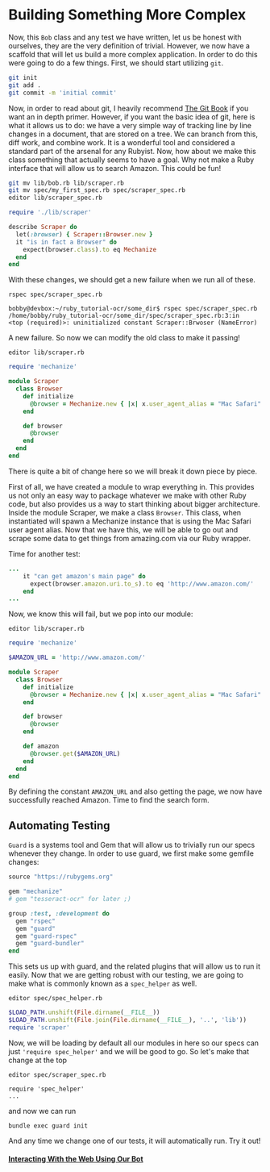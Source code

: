 # Building Something More Complex

Now, this `Bob` class and any test we have written, let us be honest with ourselves, they are the
very definition of trivial. However, we now have a scaffold that will let us build a more complex
application. In order to do this were going to do a few things. First, we should start utilizing
`git`. 

~~~BASH
git init
git add .
git commit -m 'initial commit'
~~~

Now, in order to read about git, I heavily recommend [The Git Book](http://www.gitbook.com) if you want an in
depth primer. However, if you want the basic idea of git, here is what it allows us to do:
we have a very simple way of tracking line by line changes in a document, that are stored on a
tree. We can branch from this, diff work, and combine work. It is a wonderful tool and considered
a standard part of the arsenal for any Rubyist. Now, how about we make this class something
that actually seems to have a goal. Why not make a Ruby interface that will allow us to search
Amazon. This could be fun!

~~~BASH
git mv lib/bob.rb lib/scraper.rb
git mv spec/my_first_spec.rb spec/scraper_spec.rb
editor lib/scraper_spec.rb
~~~

~~~RUBY
require './lib/scraper'

describe Scraper do
  let(:browser) { Scraper::Browser.new }
  it "is in fact a Browser" do
    expect(browser.class).to eq Mechanize
  end
end
~~~

With these changes, we should get a new failure when we run all of these.

`rspec spec/scraper_spec.rb`

~~~
bobby@devbox:~/ruby_tutorial-ocr/some_dir$ rspec spec/scraper_spec.rb 
/home/bobby/ruby_tutorial-ocr/some_dir/spec/scraper_spec.rb:3:in 
<top (required)>: uninitialized constant Scraper::Brwoser (NameError)

~~~

A new failure. So now we can modify the old class to make it passing!

`editor lib/scraper.rb`

~~~RUBY
require 'mechanize'

module Scraper 
  class Browser 
    def initialize
      @browser = Mechanize.new { |x| x.user_agent_alias = "Mac Safari" }
    end

    def browser
      @browser
    end
  end
end

~~~
There is quite a bit of change here so we will break it down piece by piece.

First of all, we have created a module to wrap everything in. This provides
us not only an easy way to package whatever we make with other Ruby code,
but also provides us a way to start thinking about bigger architecture.
Inside the module Scraper, we make a class `Browser`. This class, when instantiated will spawn
a Mechanize instance that is using the Mac Safari user agent alias. Now that we have this, we
will be able to go out and scrape some data to get things from amazing.com via our Ruby wrapper.

Time for another test:

~~~RUBY
...
    it "can get amazon's main page" do
      expect(browser.amazon.uri.to_s).to eq 'http://www.amazon.com/'
    end
...
~~~

Now, we know this will fail, but we pop into our module:

`editor lib/scraper.rb`

~~~RUBY
require 'mechanize'

$AMAZON_URL = 'http://www.amazon.com/'

module Scraper 
  class Browser 
    def initialize
      @browser = Mechanize.new { |x| x.user_agent_alias = "Mac Safari" }
    end

    def browser
      @browser
    end

    def amazon
      @browser.get($AMAZON_URL)
    end
  end
end

~~~

By defining the constant `AMAZON_URL` and also getting the page, we now have successfully reached
Amazon. Time to find the search form.

## Automating Testing
`Guard` is a systems tool and Gem that will allow us to trivially run our specs whenever they change. In order to use guard,
we first make some gemfile changes:

~~~RUBY
source "https://rubygems.org"

gem "mechanize"
# gem "tesseract-ocr" for later ;)

group :test, :development do
  gem "rspec"
  gem "guard"
  gem "guard-rspec"
  gem "guard-bundler"
end

~~~

This sets us up with guard, and the related plugins that will allow us to run it easily. Now that we are getting robust with
our testing, we are going to make what is commonly known as a `spec_helper` as well.

`editor spec/spec_helper.rb`

~~~RUBY
$LOAD_PATH.unshift(File.dirname(__FILE__))
$LOAD_PATH.unshift(File.join(File.dirname(__FILE__), '..', 'lib'))
require 'scraper'
~~~
Now, we will be loading by default all our modules in here so our specs can just `'require spec_helper'` and we will be good
to go. So let's make that change at the top

`editor spec/scraper_spec.rb`

~~~
require 'spec_helper'
...
~~~

and now we can run

`bundle exec guard init`

And any time we change one of our tests, it will automatically run. Try it out!
#### [Interacting With the Web Using Our Bot](/introduction/bot_two.md)
